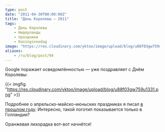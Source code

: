 ```yaml
---
type: post
date: "2011-04-30T00:00:00Z"
title: "День Королевы — 2011"
tags:
    - День Королевы
    - Нидерланды
    - праздники
    - Koninginnedag
image: "https://res.cloudinary.com/yktoo/image/upload/blog/u88f03gw759u1331.png"
aliases:
    - /ru/blog/post/94
---
```


Google поражает осведомлённостью — уже поздравляет с Днём Королевы:

{{< imgfig "https://res.cloudinary.com/yktoo/image/upload/blog/u88f03gw759u1331.png" >}}

<!--more-->

Подробнее о апрельско-майско-июньских праздниках я писал [в прошлом году](0052). Интересно, такой логотип показывается только в Голландии?

Оранжевая лихорадка вот-вот начнётся!
